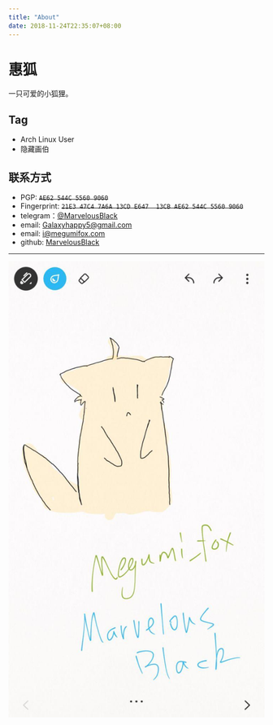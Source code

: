 ```yaml
---
title: "About"
date: 2018-11-24T22:35:07+08:00
---
```

# 惠狐  
一只可爱的小狐狸。  

## Tag
- Arch Linux User
- 隐藏画伯

## 联系方式 
- PGP: ~~`AE62 544C 5560 9060`~~
- Fingerprint: ~~`21E3 47C4 7A6A 13CD E647  13CB AE62 544C 5560 9060`~~
- telegram：[@MarvelousBlack](https://t.me/MarvelousBlack)
- email: Galaxyhappy5@gmail.com
- email: i@megumifox.com
- github: [MarvelousBlack](https://github.com/MarvelousBlack)

* * * 
![pic](/public/pic/photo0.jpg)


